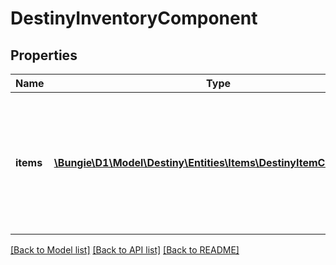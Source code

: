 # DestinyInventoryComponent

## Properties
Name | Type | Description | Notes
------------ | ------------- | ------------- | -------------
**items** | [**\Bungie\D1\Model\Destiny\Entities\Items\DestinyItemComponent[]**](DestinyItemComponent.md) | The items in this inventory. If you care to bucket them, use the item&#39;s bucketHash property to group them. | [optional] 

[[Back to Model list]](../README.md#documentation-for-models) [[Back to API list]](../README.md#documentation-for-api-endpoints) [[Back to README]](../README.md)



